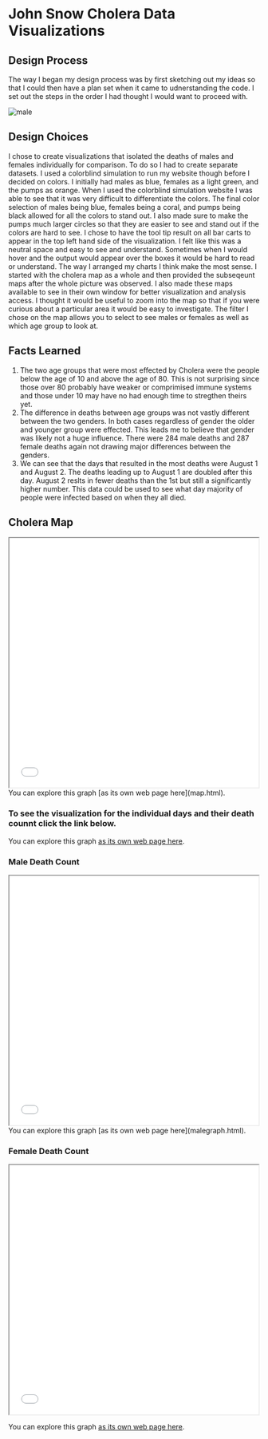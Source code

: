 # John Snow Cholera Data Visualizations

## Design Process

The way I began my design process was by first sketching out my ideas so that I could then have a plan set when it came to udnerstanding the code. I set out the steps in the order I had thought I would want to proceed with.


![male](https://user-images.githubusercontent.com/95446588/156775026-1b5a5fb7-c7c1-4830-bda8-cef10c61e08d.jpg)

## Design Choices 
I chose to create visualizations that isolated the deaths of males and females individually for comparison. To do so I had to create separate datasets. 
I used a colorblind simulation to run my website though before I decided on colors. I initially had males as blue, females as a light green, and the pumps as orange. When I used the colorblind simulation website I was able to see that it was very difficult to differentiate the colors. The final color selection of males being blue, females being a coral, and pumps being black allowed for all the colors to stand out. I also made sure to make the pumps much larger circles so that they are easier to see and stand out if the colors are hard to see. 
I chose to have the tool tip result on all bar carts to appear in the top left hand side of the visualization. I felt like this was a neutral space and easy to see and understand. Sometimes when I would hover and the output would appear over the boxes it would be hard to read or understand. 
The way I arranged my charts I think make the most sense. I started with the cholera map as a whole and then provided the subseqeunt maps after the whole picture was observed. I also made these maps available to see in their own window for better visualization and analysis access. 
I thought it would be useful to zoom into the map so that if you were curious about a particular area it would be easy to investigate. 
The filter I chose on the map allows you to select to see males or females as well as which age group to look at. 

## Facts Learned 
1. The two age groups that were most effected by Cholera were the people below the age of 10 and above the age of 80. This is not surprising since those over 80 probably have weaker or comprimised immune systems and those under 10 may have no had enough time to stregthen theirs yet. 
2. The difference in deaths between age groups was not vastly different between the two genders. In both cases regardless of gender the older and younger group were effected. This leads me to believe that gender was likely not a huge influence. There were 284 male deaths and 287 female deaths again not drawing major differences between the genders.
3. We can see that the days that resulted in the most deaths were August 1 and August 2. The deaths leading up to August 1 are doubled after this day. August 2 reslts in fewer deaths than the 1st but still a significantly higher number. This data could be used to see what day majority of people were infected based on when they all died. 

## Cholera Map 

<iframe src="map.html" height="500" width="500"></iframe>
You can explore this graph [as its own web page here](map.html).

### To see the visualization for the individual days and their death counnt click the link below. 

You can explore this graph [as its own web page here](deathdays.html).

### Male Death Count 

<iframe src="malegraph.html" height="500" width="500"></iframe>
You can explore this graph [as its own web page here](malegraph.html).

### Female Death Count

<iframe src="femalegraph.html" height="500" width="500"></iframe>

You can explore this graph [as its own web page here](femalegraph.html).

